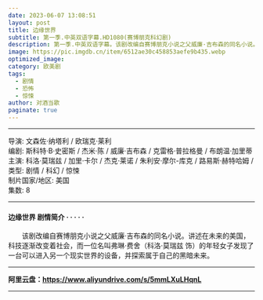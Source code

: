 ```yaml
---
date: 2023-06-07 13:08:51
layout: post
title: 边缘世界
subtitle: 第一季.中英双语字幕.HD1080(赛博朋克科幻剧)
description: 第一季.中英双语字幕。该剧改编自赛博朋克小说之父威廉·吉布森的同名小说。讲述在未来的美国，科技逐渐改变着社会，而一位名叫弗琳·费舍的年轻女子发现了一台可以进入另一个现实世界的设备...
image: https://pic.imgdb.cn/item/6512ae30c458853aefe9b435.webp
optimized_image: 
category: 欧美剧
tags:
  - 剧情
  - 恐怖
  - 惊悚
author: 对酒当歌
paginate: true
---
```



---

导演: 文森佐·纳塔利 / 欧瑞克·莱利  
编剧: 斯科特·B·史密斯 / 杰米·陈 / 威廉·吉布森 / 克雷格·普拉格曼 / 布朗温·加里蒂  
主演: 科洛·莫瑞兹 / 加里·卡尔 / 杰克·莱诺 / 朱利安·摩尔-库克 / 路易斯·赫特哈姆 /  
类型: 剧情 / 科幻 / 惊悚  
制片国家/地区: 美国  
集数: 8  

---

#### 边缘世界 剧情简介 · · · · ·

　　该剧改编自赛博朋克小说之父威廉·吉布森的同名小说。讲述在未来的美国，科技逐渐改变着社会，而一位名叫弗琳·费舍（科洛·莫瑞兹 饰）的年轻女子发现了一台可以进入另一个现实世界的设备，并探索属于自己的黑暗未来。

---

**阿里云盘：<https://www.aliyundrive.com/s/5mmLXuLHqnL>**

---
